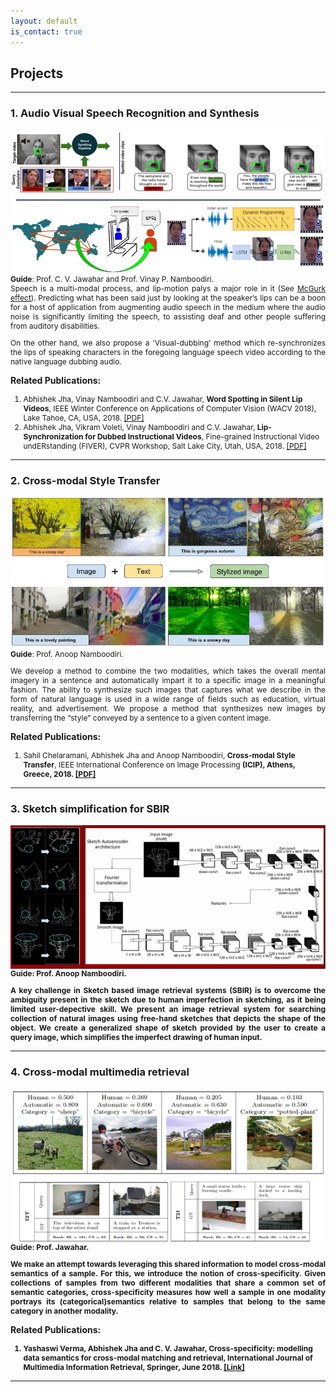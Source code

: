 ```yaml
---
layout: default
is_contact: true
---
```


## Projects





***

<h3> 1. Audio Visual Speech Recognition and Synthesis </h3>

<img class="img_custom" src="images/vsr_synth.jpg" align="right" padding ="10px"/>

<div style="font-size:12px;text-align:justify;">

<strong>Guide</strong>: Prof. C. V. Jawahar and Prof. Vinay P. Namboodiri.
<br>
Speech is a multi-modal process, and lip-motion palys a major role in it (See <a href="https://www.youtube.com/watch?v=G-lN8vWm3m0">McGurk effect</a>). Predicting what has been said just by looking at the speaker’s lips can be a boon for a host of application from augmenting audio speech in the medium where the audio noise is significantly limiting the speech, to assisting deaf and other people suffering from auditory disabilities.

On the other hand, we also propose a 'Visual-dubbing' method which re-synchronizes the lips of speaking characters in the foregoing language speech video according to the native language dubbing audio.

</div>

**Related Publications:**

<div style="font-size:12px;">
<ol class="c">
<li>Abhishek Jha, Vinay Namboodiri and C.V. Jawahar, <strong>Word Spotting in Silent Lip Videos</strong>, IEEE Winter Conference on Applications of Computer Vision (WACV 2018), Lake Tahoe, CA, USA, 2018. <a href="https://cvit.iiit.ac.in/images/ConferencePapers/2018/Word-Spotting-in-Silent-Lip-Videos.pdf">[PDF]</a></li>

<li>Abhishek Jha, Vikram Voleti, Vinay Namboodiri and C.V. Jawahar, <strong>Lip-Synchronization for Dubbed Instructional Videos</strong>, Fine-grained Instructional Video undERstanding (FIVER), CVPR Workshop, Salt Lake City, Utah, USA, 2018. <a href="http://fiver.eecs.umich.edu/abstracts/CVPRW_2018_FIVER_A_Jha.pdf">[PDF]</a></li>
</ol>
</div>



***

<h3> 2. Cross-modal Style Transfer </h3>

<img class="img_custom" src="images/text2style.jpg" align="right" padding ="10px"/>

<div style="font-size:12px;text-align:justify;">

<strong>Guide</strong>: Prof. Anoop Namboodiri.
<br>

We develop a method to combine the two modalities, which takes the overall mental imagery in a sentence and automatically impart it to a specific image in a meaningful fashion. The ability to synthesize such images that captures what we describe in the form of natural language is used in a wide range of fields such as education, virtual reality, and advertisement. We propose a method that synthesizes new images by transferring the “style” conveyed by a sentence to a given content image.

</div>

**Related Publications:**

<div style="font-size:12px;">
<ol class="c">
<li>Sahil Chelaramani, Abhishek Jha and Anoop Namboodiri, <strong>Cross-modal Style Transfer</strong>, IEEE International Conference on Image Processing <strong>(ICIP), Athens, Greece, 2018. <a href="https://drive.google.com/file/d/1lT8HNGrsUio9MW87XNattaUz5hsBkXYO/view?usp=sharing">[PDF]</a></a></li>

</ol>
</div>


***

<h3> 3. Sketch simplification for SBIR </h3>

<img class="img_custom" src="images/unsupervised_sbir.jpg" align="right" padding ="10px"/>

<div style="font-size:12px;text-align:justify;">

<strong>Guide</strong>: Prof. Anoop Namboodiri.
<br>

A key challenge in Sketch based image retrieval systems (SBIR) is to overcome the ambiguity present in the sketch due to human imperfection in sketching, as it being limited user-depective skill. We present an image retrieval system for searching collection of natural images using free-hand sketches that depicts the shape of the object. We create a generalized shape of sketch provided by the user to create a query image, which simplifies the imperfect drawing of human input.


</div>

***


<h3> 4. Cross-modal multimedia retrieval</h3>

<img class="img_custom" src="images/cross_specificity.jpg" align="right" padding ="10px"/>

<div style="font-size:12px;text-align:justify;">

<strong>Guide</strong>: Prof. Jawahar.
<br>


We make an attempt towards leveraging this shared information to model cross-modal semantics of a sample. For this, we introduce the notion of cross-specificity. Given collections of samples from two different modalities that share a common set of semantic categories, cross-specificity measures how well a sample in one modality portrays its (categorical)semantics relative to samples that belong to the same category in another modality.


</div>

**Related Publications:**

<div style="font-size:12px;">
<ol class="c">
<li> Yashaswi Verma, Abhishek Jha and C. V. Jawahar, <strong>Cross-specificity: modelling data semantics for cross-modal matching and retrieval</strong>, International Journal of Multimedia Information Retrieval, Springer, June 2018. <a href="https://link.springer.com/article/10.1007/s13735-017-0138-7">[Link]</a></li>

</ol>
</div>

***